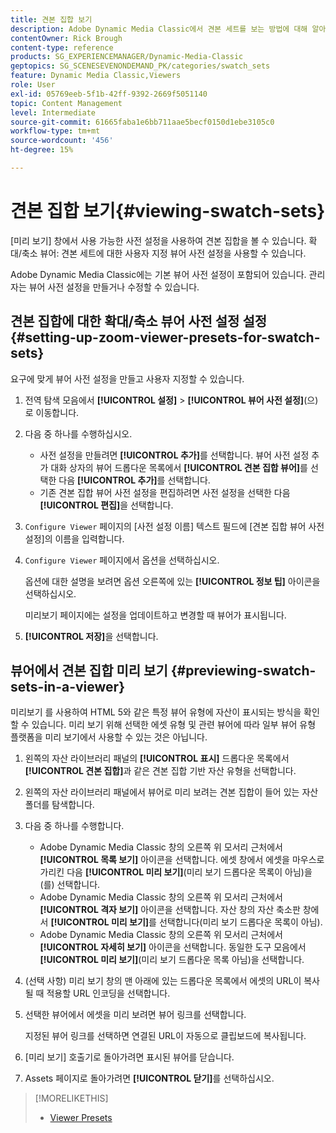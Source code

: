 ```yaml
---
title: 견본 집합 보기
description: Adobe Dynamic Media Classic에서 견본 세트를 보는 방법에 대해 알아봅니다.
contentOwner: Rick Brough
content-type: reference
products: SG_EXPERIENCEMANAGER/Dynamic-Media-Classic
geptopics: SG_SCENESEVENONDEMAND_PK/categories/swatch_sets
feature: Dynamic Media Classic,Viewers
role: User
exl-id: 05769eeb-5f1b-42ff-9392-2669f5051140
topic: Content Management
level: Intermediate
source-git-commit: 61665faba1e6bb711aae5becf0150d1ebe3105c0
workflow-type: tm+mt
source-wordcount: '456'
ht-degree: 15%

---
```


# 견본 집합 보기{#viewing-swatch-sets}

[미리 보기] 창에서 사용 가능한 사전 설정을 사용하여 견본 집합을 볼 수 있습니다. 확대/축소 뷰어: 견본 세트에 대한 사용자 지정 뷰어 사전 설정을 사용할 수 있습니다.

Adobe Dynamic Media Classic에는 기본 뷰어 사전 설정이 포함되어 있습니다. 관리자는 뷰어 사전 설정을 만들거나 수정할 수 있습니다.

## 견본 집합에 대한 확대/축소 뷰어 사전 설정 설정 {#setting-up-zoom-viewer-presets-for-swatch-sets}

요구에 맞게 뷰어 사전 설정을 만들고 사용자 지정할 수 있습니다.

1. 전역 탐색 모음에서 **[!UICONTROL 설정]** > **[!UICONTROL 뷰어 사전 설정]**(으)로 이동합니다.
1. 다음 중 하나를 수행하십시오.

   * 사전 설정을 만들려면 **[!UICONTROL 추가]**&#x200B;를 선택합니다. 뷰어 사전 설정 추가 대화 상자의 뷰어 드롭다운 목록에서 **[!UICONTROL 견본 집합 뷰어]**&#x200B;를 선택한 다음 **[!UICONTROL 추가]**&#x200B;를 선택합니다.
   * 기존 견본 집합 뷰어 사전 설정을 편집하려면 사전 설정을 선택한 다음 **[!UICONTROL 편집]**&#x200B;을 선택합니다.

1. `Configure Viewer` 페이지의 [사전 설정 이름] 텍스트 필드에 [견본 집합 뷰어 사전 설정]의 이름을 입력합니다.
1. `Configure Viewer` 페이지에서 옵션을 선택하십시오.

   옵션에 대한 설명을 보려면 옵션 오른쪽에 있는 **[!UICONTROL 정보 팁]** 아이콘을 선택하십시오.

   미리보기 페이지에는 설정을 업데이트하고 변경할 때 뷰어가 표시됩니다.

1. **[!UICONTROL 저장]**&#x200B;을 선택합니다.

## 뷰어에서 견본 집합 미리 보기 {#previewing-swatch-sets-in-a-viewer}

미리보기 를 사용하여 HTML 5와 같은 특정 뷰어 유형에 자산이 표시되는 방식을 확인할 수 있습니다. 미리 보기 위해 선택한 에셋 유형 및 관련 뷰어에 따라 일부 뷰어 유형 플랫폼을 미리 보기에서 사용할 수 있는 것은 아닙니다.

1. 왼쪽의 자산 라이브러리 패널의 **[!UICONTROL 표시]** 드롭다운 목록에서 **[!UICONTROL 견본 집합]**&#x200B;과 같은 견본 집합 기반 자산 유형을 선택합니다.
1. 왼쪽의 자산 라이브러리 패널에서 뷰어로 미리 보려는 견본 집합이 들어 있는 자산 폴더를 탐색합니다.
1. 다음 중 하나를 수행합니다.

   * Adobe Dynamic Media Classic 창의 오른쪽 위 모서리 근처에서 **[!UICONTROL 목록 보기]** 아이콘을 선택합니다. 에셋 창에서 에셋을 마우스로 가리킨 다음 **[!UICONTROL 미리 보기]**(미리 보기 드롭다운 목록이 아님)을(를) 선택합니다.
   * Adobe Dynamic Media Classic 창의 오른쪽 위 모서리 근처에서 **[!UICONTROL 격자 보기]** 아이콘을 선택합니다. 자산 창의 자산 축소판 창에서 **[!UICONTROL 미리 보기]**&#x200B;를 선택합니다(미리 보기 드롭다운 목록이 아님).
   * Adobe Dynamic Media Classic 창의 오른쪽 위 모서리 근처에서 **[!UICONTROL 자세히 보기]** 아이콘을 선택합니다. 동일한 도구 모음에서 **[!UICONTROL 미리 보기]**(미리 보기 드롭다운 목록 아님)을 선택합니다.

1. (선택 사항) 미리 보기 창의 맨 아래에 있는 드롭다운 목록에서 에셋의 URL이 복사될 때 적용할 URL 인코딩을 선택합니다.
1. 선택한 뷰어에서 에셋을 미리 보려면 뷰어 링크를 선택합니다.

   지정된 뷰어 링크를 선택하면 연결된 URL이 자동으로 클립보드에 복사됩니다.

1. [미리 보기] 호출기로 돌아가려면 표시된 뷰어를 닫습니다.
1. Assets 페이지로 돌아가려면 **[!UICONTROL 닫기]**&#x200B;를 선택하십시오.

>[!MORELIKETHIS]
>
>* [Viewer Presets](application-setup.md#viewer_presets)
